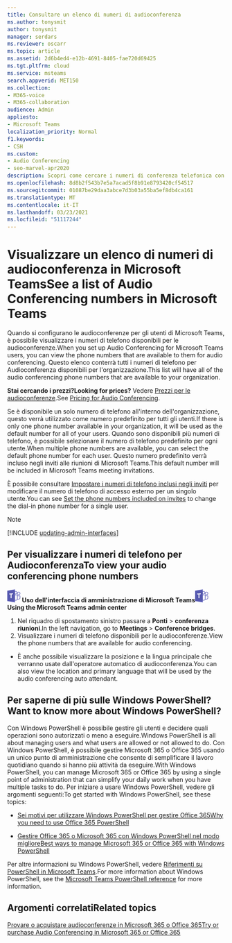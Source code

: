 ```yaml
---
title: Consultare un elenco di numeri di audioconferenza
ms.author: tonysmit
author: tonysmit
manager: serdars
ms.reviewer: oscarr
ms.topic: article
ms.assetid: 2d6b4ed4-e12b-4691-8405-fae720d69425
ms.tgt.pltfrm: cloud
ms.service: msteams
search.appverid: MET150
ms.collection:
- M365-voice
- M365-collaboration
audience: Admin
appliesto:
- Microsoft Teams
localization_priority: Normal
f1.keywords:
- CSH
ms.custom:
- Audio Conferencing
- seo-marvel-apr2020
description: Scopri come cercare i numeri di conferenza telefonica con accesso esterno disponibili per le audioconferenze da Microsoft Teams.
ms.openlocfilehash: 8d8b2f543b7e5a7acad5f8b91e8793420cf54517
ms.sourcegitcommit: 01087be29daa3abce7d3b03a55ba5ef8db4ca161
ms.translationtype: MT
ms.contentlocale: it-IT
ms.lasthandoff: 03/23/2021
ms.locfileid: "51117244"
---
```

# <a name="see-a-list-of-audio-conferencing-numbers-in-microsoft-teams"></a><span data-ttu-id="8869d-103">Visualizzare un elenco di numeri di audioconferenza in Microsoft Teams</span><span class="sxs-lookup"><span data-stu-id="8869d-103">See a list of Audio Conferencing numbers in Microsoft Teams</span></span>

<span data-ttu-id="8869d-104">Quando si configurano le audioconferenze per gli utenti di Microsoft Teams, è possibile visualizzare i numeri di telefono disponibili per le audioconferenze.</span><span class="sxs-lookup"><span data-stu-id="8869d-104">When you set up Audio Conferencing for Microsoft Teams users, you can view the phone numbers that are available to them for audio conferencing.</span></span> <span data-ttu-id="8869d-105">Questo elenco conterrà tutti i numeri di telefono per Audioconferenza disponibili per l'organizzazione.</span><span class="sxs-lookup"><span data-stu-id="8869d-105">This list will have all of the audio conferencing phone numbers that are available to your organization.</span></span>
  
 <span data-ttu-id="8869d-106">**Stai cercando i prezzi?**</span><span class="sxs-lookup"><span data-stu-id="8869d-106">**Looking for prices?**</span></span> <span data-ttu-id="8869d-107">Vedere [Prezzi per le audioconferenze](https://products.office.com/skype-for-business/audio-conferencing#Requirements).</span><span class="sxs-lookup"><span data-stu-id="8869d-107">See [Pricing for Audio Conferencing](https://products.office.com/skype-for-business/audio-conferencing#Requirements).</span></span>
  
<span data-ttu-id="8869d-108">Se è disponibile un solo numero di telefono all'interno dell'organizzazione, questo verrà utilizzato come numero predefinito per tutti gli utenti.</span><span class="sxs-lookup"><span data-stu-id="8869d-108">If there is only one phone number available in your organization, it will be used as the default number for all of your users.</span></span> <span data-ttu-id="8869d-109">Quando sono disponibili più numeri di telefono, è possibile selezionare il numero di telefono predefinito per ogni utente.</span><span class="sxs-lookup"><span data-stu-id="8869d-109">When multiple phone numbers are available, you can select the default phone number for each user.</span></span> <span data-ttu-id="8869d-110">Questo numero predefinito verrà incluso negli inviti alle riunioni di Microsoft Teams.</span><span class="sxs-lookup"><span data-stu-id="8869d-110">This default number will be included in Microsoft Teams meeting invitations.</span></span>
  
<span data-ttu-id="8869d-111">È possibile consultare [Impostare i numeri di telefono inclusi negli inviti](set-the-phone-numbers-included-on-invites-in-teams.md) per modificare il numero di telefono di accesso esterno per un singolo utente.</span><span class="sxs-lookup"><span data-stu-id="8869d-111">You can see [Set the phone numbers included on invites](set-the-phone-numbers-included-on-invites-in-teams.md) to change the dial-in phone number for a single user.</span></span>

> [!NOTE]
> [!INCLUDE [updating-admin-interfaces](includes/updating-admin-interfaces.md)]

## <a name="to-view-your-audio-conferencing-phone-numbers"></a><span data-ttu-id="8869d-112">Per visualizzare i numeri di telefono per Audioconferenza</span><span class="sxs-lookup"><span data-stu-id="8869d-112">To view your audio conferencing phone numbers</span></span>

<span data-ttu-id="8869d-113">![Icona che mostra il logo di Microsoft Teams](media/teams-logo-30x30.png) **Uso dell'interfaccia di amministrazione di Microsoft Teams**</span><span class="sxs-lookup"><span data-stu-id="8869d-113">![An icon showing the Microsoft Teams logo](media/teams-logo-30x30.png) **Using the Microsoft Teams admin center**</span></span>

1. <span data-ttu-id="8869d-114">Nel riquadro di spostamento sinistro passare a **Ponti**  >  **conferenza riunioni**.</span><span class="sxs-lookup"><span data-stu-id="8869d-114">In the left navigation, go to **Meetings** > **Conference bridges**.</span></span> 
2. <span data-ttu-id="8869d-115">Visualizzare i numeri di telefono disponibili per le audioconferenze.</span><span class="sxs-lookup"><span data-stu-id="8869d-115">View the phone numbers that are available for audio conferencing.</span></span>

- <span data-ttu-id="8869d-116">È anche possibile visualizzare la posizione e la lingua principale che verranno usate dall'operatore automatico di audioconferenza.</span><span class="sxs-lookup"><span data-stu-id="8869d-116">You can also view the location and primary language that will be used by the audio conferencing auto attendant.</span></span>

## <a name="want-to-know-more-about-windows-powershell"></a><span data-ttu-id="8869d-117">Per saperne di più sulle Windows PowerShell?</span><span class="sxs-lookup"><span data-stu-id="8869d-117">Want to know more about Windows PowerShell?</span></span>

<span data-ttu-id="8869d-118">Con Windows PowerShell è possibile gestire gli utenti e decidere quali operazioni sono autorizzati o meno a eseguire.</span><span class="sxs-lookup"><span data-stu-id="8869d-118">Windows PowerShell is all about managing users and what users are allowed or not allowed to do.</span></span> <span data-ttu-id="8869d-119">Con Windows PowerShell, è possibile gestire Microsoft 365 o Office 365 usando un unico punto di amministrazione che consente di semplificare il lavoro quotidiano quando si hanno più attività da eseguire.</span><span class="sxs-lookup"><span data-stu-id="8869d-119">With Windows PowerShell, you can manage Microsoft 365 or Office 365 by using a single point of administration that can simplify your daily work when you have multiple tasks to do.</span></span> <span data-ttu-id="8869d-120">Per iniziare a usare Windows PowerShell, vedere gli argomenti seguenti:</span><span class="sxs-lookup"><span data-stu-id="8869d-120">To get started with Windows PowerShell, see these topics:</span></span>
    
  - [<span data-ttu-id="8869d-121">Sei motivi per utilizzare Windows PowerShell per gestire Office 365</span><span class="sxs-lookup"><span data-stu-id="8869d-121">Why you need to use Office 365 PowerShell</span></span>](/microsoft-365/enterprise/why-you-need-to-use-microsoft-365-powershell)
    
  - <span data-ttu-id="8869d-122">[Gestire Office 365 o Microsoft 365 con Windows PowerShell nel modo migliore](/previous-versions//dn568025(v=technet.10))</span><span class="sxs-lookup"><span data-stu-id="8869d-122">[Best ways to manage Microsoft 365 or Office 365 with Windows PowerShell](/previous-versions//dn568025(v=technet.10))</span></span>
    
<span data-ttu-id="8869d-123">Per altre informazioni su Windows PowerShell, vedere [Riferimenti su PowerShell in Microsoft Teams](/powershell/module/teams/?view=teams-ps).</span><span class="sxs-lookup"><span data-stu-id="8869d-123">For more information about Windows PowerShell, see the [Microsoft Teams PowerShell reference](/powershell/module/teams/?view=teams-ps) for more information.</span></span>
  
## <a name="related-topics"></a><span data-ttu-id="8869d-124">Argomenti correlati</span><span class="sxs-lookup"><span data-stu-id="8869d-124">Related topics</span></span>

[<span data-ttu-id="8869d-125">Provare o acquistare audioconferenze in Microsoft 365 o Office 365</span><span class="sxs-lookup"><span data-stu-id="8869d-125">Try or purchase Audio Conferencing in Microsoft 365 or Office 365</span></span>](/SkypeForBusiness/audio-conferencing-in-office-365/try-or-purchase-audio-conferencing-in-office-365)
